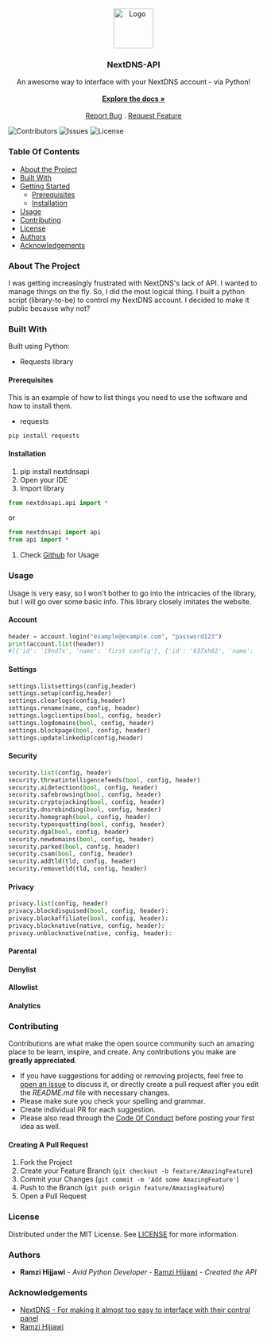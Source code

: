 <br/>
<p align="center">
  <a href="https://github.com/rhijjawi/NextDNS-API">
    <img src="https://nextdns.io/favicon.ico" alt="Logo" width="80" height="80">
  </a>

  <h3 align="center">NextDNS-API</h3>

  <p align="center">
    An awesome way to interface with your NextDNS account - via Python!
    <br/>
    <br/>
    <a href="https://github.com/rhijjawi/NextDNS-API"><strong>Explore the docs »</strong></a>
    <br/>
    <br/>
    <a href="https://github.com/rhijjawi/NextDNS-API/issues">Report Bug</a>
    .
    <a href="https://github.com/rhijjawi/NextDNS-API/issues">Request Feature</a>
  </p>
</p>

![Contributors](https://img.shields.io/github/contributors/rhijjawi/NextDNS-API?color=dark-green) ![Issues](https://img.shields.io/github/issues/rhijjawi/NextDNS-API) ![License](https://img.shields.io/github/license/rhijjawi/NextDNS-API)

### Table Of Contents

* [About the Project](./#about-the-project)
* [Built With](./#built-with)
* [Getting Started](./#getting-started)
  * [Prerequisites](./#prerequisites)
  * [Installation](./#installation)
* [Usage](./#usage)
* [Contributing](./#contributing)
* [License](./#license)
* [Authors](./#authors)
* [Acknowledgements](./#acknowledgements)

### About The Project

I was getting increasingly frustrated with NextDNS's lack of API. I wanted to manage things on the fly. So, I did the most logical thing. I built a python script (library-to-be) to control my NextDNS account. I decided to make it public because why not?

### Built With

Built using Python:

* Requests library

#### Prerequisites

This is an example of how to list things you need to use the software and how to install them.

* requests

```
pip install requests
```

#### Installation

1. pip install nextdnsapi
2. Open your IDE
3. Import library

```py
from nextdnsapi.api import *
```

or

```py
from nextdnsapi import api
from api import *
```

1. Check [Github](https://github.com/rhijjawi/NextDNS-API) for Usage

### Usage

Usage is very easy, so I won't bother to go into the intricacies of the library, but I will go over some basic info. This library closely imitates the website.

#### Account

```python
header = account.login("example@example.com", "password123")
print(account.list(header))
#[{'id': '19nd7x', 'name': 'first config'}, {'id': '837xh82', 'name': 'other one'}]
```

#### Settings

```python
settings.listsettings(config,header)
settings.setup(config,header)
settings.clearlogs(config,header)
settings.rename(name, config, header)
settings.logclientips(bool, config, header)
settings.logdomains(bool, config, header)
settings.blockpage(bool, config, header)
settings.updatelinkedip(config,header)
```

#### Security

```python
security.list(config, header)
security.threatintelligencefeeds(bool, config, header)
security.aidetection(bool, config, header)
security.safebrowsing(bool, config, header)
security.cryptojacking(bool, config, header)
security.dnsrebinding(bool, config, header)
security.homograph(bool, config, header)
security.typosquatting(bool, config, header)
security.dga(bool, config, header)
security.newdomains(bool, config, header)
security.parked(bool, config, header)
security.csam(bool, config, header)
security.addtld(tld, config, header)
security.removetld(tld, config, header)
```

#### Privacy

```python
privacy.list(config, header)
privacy.blockdisguised(bool, config, header):
privacy.blockaffiliate(bool, config, header):
privacy.blocknative(native, config, header):
privacy.unblocknative(native, config, header):
```

#### Parental

#### Denylist

#### Allowlist

#### Analytics

### Contributing

Contributions are what make the open source community such an amazing place to be learn, inspire, and create. Any contributions you make are **greatly appreciated**.

* If you have suggestions for adding or removing projects, feel free to [open an issue](https://github.com/rhijjawi/NextDNS-API/issues/new) to discuss it, or directly create a pull request after you edit the _README.md_ file with necessary changes.
* Please make sure you check your spelling and grammar.
* Create individual PR for each suggestion.
* Please also read through the [Code Of Conduct](CODE\_OF\_CONDUCT.md) before posting your first idea as well.

#### Creating A Pull Request

1. Fork the Project
2. Create your Feature Branch (`git checkout -b feature/AmazingFeature`)
3. Commit your Changes (`git commit -m 'Add some AmazingFeature'`)
4. Push to the Branch (`git push origin feature/AmazingFeature`)
5. Open a Pull Request

### License

Distributed under the MIT License. See [LICENSE](LICENSE.md) for more information.

### Authors

* **Ramzi Hijjawi** - _Avid Python Developer_ - [Ramzi Hijjawi](https://github.com/rhijjawi/) - _Created the API_

### Acknowledgements

* [NextDNS - For making it almost too easy to interface with their control panel](https://www.nextdns.io)
* [Ramzi Hijjawi](https://github.com/rhijjawi)
